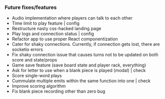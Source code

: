 ### Future fixes/features
- Audio implementation where players can talk to each other
- Time limit to play feature | config
- Restructure nasty css-hacked landing page
- Play logs and connection status | config
- Refactor app to use proper React componentization
- Cater for shaky connections. Currently, if connection gets lost,
  there are socketio errors
- Fix shaky connection issue that causes turns not to be updated on both score and state/props
- Game save feature (save board state and player rack, everything)
- Ask for letter to use when a blank piece is played (modal) | check
- Score single-word plays
- Cummulate multiple emits within the same function into one | check
- Improve scoring algorithm
- Fix blank piece recording other than zero bug
